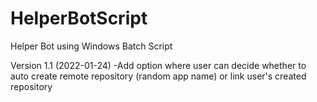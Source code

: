 # HelperBotScript
Helper Bot using Windows Batch Script

Version 1.1 (2022-01-24)
-Add option where user can decide whether to auto create remote repository (random app name) or link user's created repository
